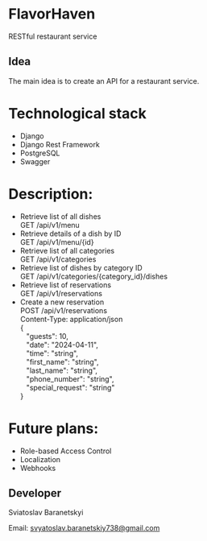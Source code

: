 # FlavorHaven
RESTful restaurant service
## Idea
The main idea is to create an API for a restaurant service.
# Technological stack
- Django
- Django Rest Framework
- PostgreSQL
- Swagger
# Description:
- Retrieve list of all dishes<br>
GET /api/v1/menu<br>
- Retrieve details of a dish by ID<br>
GET /api/v1/menu/{id}<br>
- Retrieve list of all categories<br>
GET /api/v1/categories<br>
- Retrieve list of dishes by category ID<br>
GET /api/v1/categories/{category_id}/dishes<br>
- Retrieve list of reservations<br>
GET /api/v1/reservations<br>
- Create a new reservation<br>
POST /api/v1/reservations<br>
Content-Type: application/json<br>
{<br>
&nbsp;&nbsp;&nbsp;"guests": 10,<br>
&nbsp;&nbsp;&nbsp;"date": "2024-04-11",<br>
&nbsp;&nbsp;&nbsp;"time": "string",<br>
&nbsp;&nbsp;&nbsp;"first_name": "string",<br>
&nbsp;&nbsp;&nbsp;"last_name": "string",<br>
&nbsp;&nbsp;&nbsp;"phone_number": "string",<br>
&nbsp;&nbsp;&nbsp;"special_request": "string"<br>
}
# Future plans:
- Role-based Access Control
- Localization
- Webhooks
## Developer
Sviatoslav Baranetskyi

Email: svyatoslav.baranetskiy738@gmail.com
